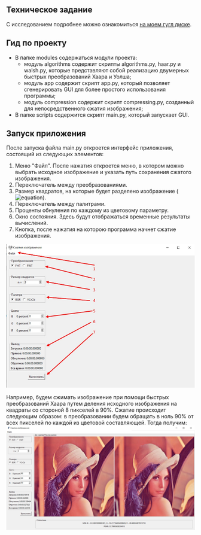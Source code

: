 ## Техническое задание
С исследованием подробнее можно ознакомиться [на моем гугл диске](https://drive.google.com/drive/u/0/folders/1obtPP8CRGXmBAwqVnQKYuf2lgKmgCR-4).

## Гид по проекту
- В папке modules содержаться модули проекта:
    - модуль algorithms содержит скрипты algorithms.py, haar.py и walsh.py, которые представляют собой реализацию двумерных быстрых преобразований Хаара и Уолша;
    - модуль app содержит скрипт app.py, который позволяет сгенерировать GUI для более простого использования программы;
    - модуль compression содержит скрипт compressing.py, созданный для непосредственного сжатия изображения;
- В папке scripts содержится скрипт main.py, который запускает GUI.

## Запуск приложения

После запуска файла main.py откроется интерфейс приложения, состоящий из следующих элементов:
1. Меню "Файл". После нажатия откроется меню, в котором можно выбрать исходное изображение и указать путь сохранения сжатого изображения.
2. Переключатель между преобразованиями.
3. Размер квадратов, на которые будет разделено изображение (![equation](https://www.sciweavers.org/upload/Tex2Img_1698313829/render.png)).
4. Переключатель между палитрами.
5. Проценты обнуления по каждому из цветовому параметру.
6. Окно состояния. Здесь будут отображаться временные результаты вычислений.
7. Кнопка, после нажатия на которою программа начнет сжатие изображения.

![img.png](stuff/w1.jpg)

Например, будем сжимать изображение при помощи быстрых преобразований Хаара путем деления исходного изображения на квадраты со стороной 8 пикселей в 90%. Сжатие происходит следующим образом: в преобразовании будем обращать в ноль 90% от всех пикселей по каждой из цветовой составляющей. Тогда получим:
![img.png](stuff/w2.jpg)

